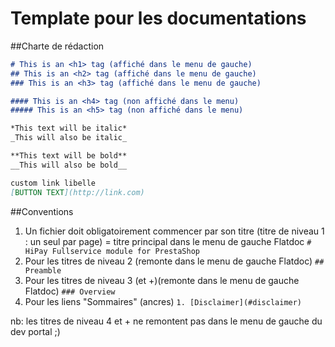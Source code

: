 # Template pour les documentations

##Charte de rédaction 

```md 
# This is an <h1> tag (affiché dans le menu de gauche)
## This is an <h2> tag (affiché dans le menu de gauche)
### This is an <h3> tag (affiché dans le menu de gauche)

#### This is an <h4> tag (non affiché dans le menu)
##### This is an <h5> tag (non affiché dans le menu)

*This text will be italic*
_This will also be italic_

**This text will be bold**
__This will also be bold__

custom link libelle
[BUTTON TEXT](http://link.com) 

```

##Conventions 

1. Un fichier doit obligatoirement commencer par son titre (titre de niveau 1 : un seul par page) = titre principal dans le menu de gauche Flatdoc
`# HiPay Fullservice module for PrestaShop`
2. Pour les titres de niveau 2 (remonte dans le menu de gauche Flatdoc)
`## Preamble`
3. Pour les titres de niveau 3 (et +)(remonte dans le menu de gauche Flatdoc)
`### Overview`
4. Pour les liens "Sommaires" (ancres)
`1. [Disclaimer](#disclaimer)`




nb: les titres de niveau 4 et + ne remontent pas dans le menu de gauche du dev portal ;)